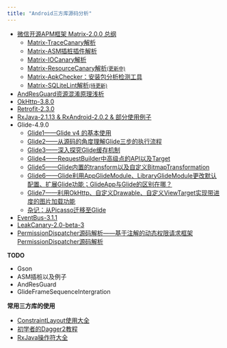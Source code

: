 ```yaml
---
title: "Android三方库源码分析"
---
```


- [微信开源APM框架 Matrix-2.0.0 总纲](/android/3rd-library/matrix)
    - [Matrix-TraceCanary解析](/android/3rd-library/matrix-trace)
    - [Matrix-ASM插桩插件解析](/android/3rd-library/matrix-trace-plugin/)
    - [Matrix-IOCanary解析](/android/3rd-library/matrix-io)
    - [Matrix-ResourceCanary解析<small>(更新中)</small>](/android/3rd-library/matrix-resource)
    - [Matrix-ApkChecker：安装包分析检测工具](/android/3rd-library/matrix-apk-checker/)
    - [Matrix-SQLiteLint解析<small>(待更新)</small>](/android/3rd-library/matrix-sqlitelint)
- [AndResGuard资源混淆原理浅析](/android/3rd-library/andresguard)
- [OkHttp-3.8.0](/android/3rd-library/okhttp/)
- [Retrofit-2.3.0](/android/3rd-library/retrofit/)
- [RxJava-2.1.13 & RxAndroid-2.0.2 & 部分使用例子](/android/3rd-library/rxjava&rxandroid/)
- Glide-4.9.0
    - [Glide1——Glide v4 的基本使用](/android/3rd-library/glide1/)
    - [Glide2——从源码的角度理解Glide三步的执行流程](/android/3rd-library/glide2/)
    - [Glide3——深入探究Glide缓存机制](/android/3rd-library/glide3/)
    - [Glide4——RequestBuilder中高级点的API以及Target](/android/3rd-library/glide4/)
    - [Glide5——Glide内置的transform以及自定义BitmapTransformation](/android/3rd-library/glide5/)
    - [Glide6——Glide利用AppGlideModule、LibraryGlideModule更改默认配置、扩展Glide功能；GlideApp与Glide的区别在哪？](/android/3rd-library/glide6/)
    - [Glide7——利用OkHttp、自定义Drawable、自定义ViewTarget实现带进度的图片加载功能](/android/3rd-library/glide7/)
    - [杂记：从Picasso迁移至Glide](/android/3rd-library/migrate-to-glide/)
- [EventBus-3.1.1](/android/3rd-library/eventbus/)
- [LeakCanary-2.0-beta-3](/android/3rd-library/leakcanary/)
- [PermissionDispatcher源码解析——基于注解的动态权限请求框架PermissionDispatcher源码解析](/android/3rd-library/permissiondispatcher/)

**TODO**

- Gson
- ASM插桩以及例子
- AndResGuard
- GlideFrameSequenceIntergration

**常用三方库的使用**  

- [ConstraintLayout使用大全](/android/other/constraintlayout/)
- [初学者的Dagger2教程](/android/other/dagger2/)
- [RxJava操作符大全](/android/other/RxJava/)